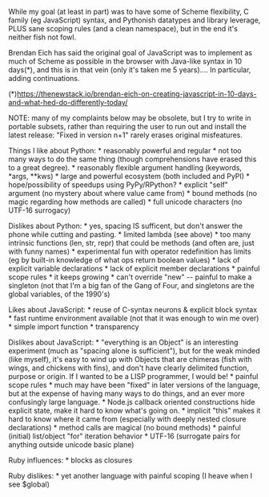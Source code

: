 
While my goal (at least in part) was to have some of Scheme
flexibility, C family (eg JavaScript) syntax, and Pythonish datatypes
and library leverage, PLUS sane scoping rules (and a clean namespace),
but in the end it's neither fish not fowl.

Brendan Eich has said the original goal of JavaScript was to implement
as much of Scheme as possible in the browser with Java-like syntax in
10 days(*), and this is in that vein (only it's taken me 5 years)....
In particular, adding continuations.

(*)https://thenewstack.io/brendan-eich-on-creating-javascript-in-10-days-and-what-hed-do-differently-today/

NOTE: many of my complaints below may be obsolete, but I try to write
in portable subsets, rather than requiring the user to run out and
install the latest release: "Fixed in version n+1" rarely erases
original misfeatures.

Things I like about Python:
    * reasonably powerful and regular
    * not too many ways to do the same thing
	(though comprehensions have erased this to a great degree).
    * reasonably flexible argument handling (keywords, *args, **kws)
    * large and powerful ecosystem (both included and PyPI)
    * hope/possibility of speedups using PyPy/RPython?
    * explicit "self" argument (no mystery about where value came from)
    * bound methods (no magic regarding how methods are called)
    * full unicode characters (no UTF-16 surrogacy)

Dislikes about Python:
    * yes, spacing IS sufficent,
	but don't answer the phone while cutting and pasting.
    * limited lambda (see above)
    * too many intrinsic functions (len, str, repr) that could be methods
	(and often are, just with funny names)
    * experimental fun with operator redefinition has limits
	(eg by built-in knowledge of what ops return boolean values)
    * lack of explicit variable declarations
    * lack of explicit member declarations
    * painful scope rules
    * it keeps growing
    * can't override "new" -- painful to make a singleton
	(not that I'm a big fan of the Gang of Four,
	 and singletons are the global variables, of the 1990's)

Likes about JavaScript:
    * reuse of C-syntax neurons & explicit block syntax
    * fast runtime environment available
	(not that it was enough to win me over)
    * simple import function
    * transparency

Dislikes about JavaScript:
    * "everything is an Object" is an interesting experiment
      (much as "spacing alone is sufficient"), but for the weak
      minded (like myself), it's easy to wind up with Objects
      that are chimeras (fish with wings, and chickens with fins),
      and don't have clearly delimited function, purpose or origin.
      If I wanted to be a LISP programmer, I would be!
    * painful scope rules
    * much may have been "fixed" in later versions of the language,
      but at the expense of having many ways to do things,
      and an ever more confusingly large language.
    * Node.js callback oriented constructions hide explicit state,
      make it hard to know what's going on.
    * implicit "this" makes it hard to know where it came from
      (especially with deeply nested closure declarations)
    * method calls are magical (no bound methods)
    * painful (initial) list/object "for" iteration behavior
    * UTF-16 (surrogate pairs for anything outside unicode basic plane)

Ruby influences:
    * blocks as closures

Ruby dislikes:
    * yet another language with painful scoping (I heave when I see $global)
